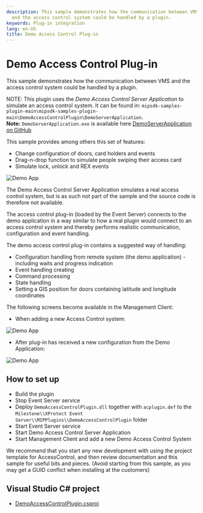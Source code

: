 ```yaml
---
description: This sample demonstrates how the communication between VMS
  and the access control system could be handled by a plugin.
keywords: Plug-in integration
lang: en-US
title: Demo Access Control Plug-in
---
```


# Demo Access Control Plug-in

This sample demonstrates how the communication between VMS and the
access control system could be handled by a plugin.

NOTE: This plugin uses the *Demo Access Control Server Application* to
simulate an access control system. It can be found in:
`mipsdk-samples-plugin-main\mipsdk-samples-plugin-main\DemoAccessControlPlugin\DemoServerApplication`.  
**Note:** `DemoServerApplication.exe` is available here [DemoServerApplication on GitHub](https://github.com/milestonesys/mipsdk-samples-plugin/tree/main/DemoAccessControlPlugin/DemoServerApplication)

This sample provides among others this set of features:

- Change configuration of doors, card holders and events
- Drag-n-drop function to simulate people swiping their access card
- Simulate lock, unlock and REX events

![Demo App](ac_demoapp.png)

The Demo Access Control Server Application simulates a real access
control system, but is as such not part of the sample and the source
code is therefore not available.

The access control plug-in (loaded by the Event Server) connects to the
demo application in a way similar to how a real plugin would connect to
an access control system and thereby performs realistic communication,
configuration and event handling.

The demo access control plug-in contains a suggested way of handling:

- Configuration handling from remote system (the demo application) -
  including waits and progress indication
- Event handling creating
- Command processing
- State handling
- Setting a GIS position for doors containing latitude and longitude coordinates

The following screens become available in the Management Client:

- When adding a new Access Control system:

![Demo App](ac_demonew.png)

- After plug-in has received a new configuration from the Demo
Application:

![Demo App](ac_demoadded.png)

## How to set up

- Build the plugin
- Stop Event Server service
- Deploy `DemoAccessControlPlugin.dll` together with `acplugin.def` to the
  `Milestone\\XProtect Event Server\\MIPPlugins\\DemoAccessControlPlugin` folder
- Start Event Server service
- Start Demo Access Control Server Application
- Start Management Client and add a new Demo Access Control System

We recommend that you start any new development with using the project
template for AccessControl, and then review documentation and this
sample for useful bits and pieces. (Avoid starting from this sample, as
you may get a GUID conflict when installing at the customers)

## Visual Studio C\# project

- [DemoAccessControlPlugin.csproj](javascript:clone('https://github.com/milestonesys/mipsdk-samples-plugin','src/PluginSamples.sln');)
